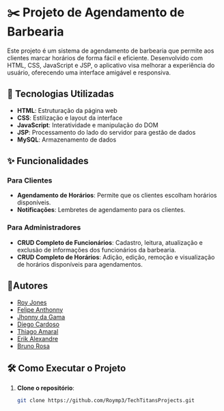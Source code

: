 # ✂️ Projeto de Agendamento de Barbearia

Este projeto é um sistema de agendamento de barbearia que permite aos clientes marcar horários de forma fácil e eficiente. Desenvolvido com HTML, CSS, JavaScript e JSP, o aplicativo visa melhorar a experiência do usuário, oferecendo uma interface amigável e responsiva.

## 🚀 Tecnologias Utilizadas

- **HTML**: Estruturação da página web
- **CSS**: Estilização e layout da interface
- **JavaScript**: Interatividade e manipulação do DOM
- **JSP**: Processamento do lado do servidor para gestão de dados
- **MySQL**: Armazenamento de dados

## ✨ Funcionalidades

### Para Clientes
- **Agendamento de Horários**: Permite que os clientes escolham horários disponíveis.
- **Notificações**: Lembretes de agendamento para os clientes.

### Para Administradores
- **CRUD Completo de Funcionários**: Cadastro, leitura, atualização e exclusão de informações dos funcionários da barbearia.
- **CRUD Completo de Horários**: Adição, edição, remoção e visualização de horários disponíveis para agendamentos.

## 🤝Autores

- [Roy Jones](https://github.com/Roymp3)
- [Felipe Anthonny](https://github.com/fehhmont)
- [Jhonny da Gama](https://github.com/JhonnyGama)
- [Diego Cardoso](https://github.com/Dev-DiegoCrds7)
- [Thiago Amaral](https://github.com/Thiaguera7)
- [Erik Alexandre](https://github.com/erikal21)
- [Bruno Rosa](https://github.com/Roymp3)


## 🛠️ Como Executar o Projeto

1. **Clone o repositório**:
   ```bash
   git clone https://github.com/Roymp3/TechTitansProjects.git
